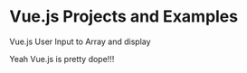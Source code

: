 # Vue.js Projects and Examples
Vue.js User Input to Array and display


Yeah Vue.js is pretty dope!!!
